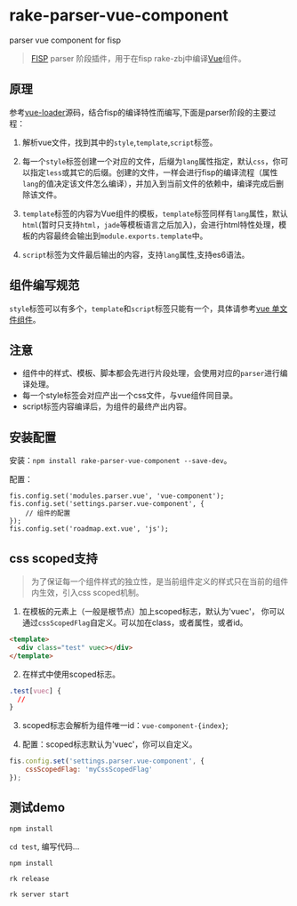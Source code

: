 # rake-parser-vue-component
parser vue component for fisp

> [FISP](http://fis.baidu.com/) parser 阶段插件，用于在fisp rake-zbj中编译[Vue](http://vuejs.org.cn/)组件。

## 原理

参考[vue-loader](https://github.com/vuejs/vue-loader)源码，结合fisp的编译特性而编写,下面是parser阶段的主要过程：

1. 解析vue文件，找到其中的`style`,`template`,`script`标签。

2. 每一个`style`标签创建一个对应的文件，后缀为`lang`属性指定，默认`css`，你可以指定`less`或其它的后缀。创建的文件，一样会进行fisp的编译流程（属性`lang`的值决定该文件怎么编译），并加入到当前文件的依赖中，编译完成后删除该文件。

3. `template`标签的内容为Vue组件的模板，`template`标签同样有`lang`属性，默认`html`(暂时只支持`html`，`jade`等模板语言之后加入)，会进行html特性处理，模板的内容最终会输出到`module.exports.template`中。

4. `script`标签为文件最后输出的内容，支持`lang`属性,支持es6语法。

## 组件编写规范

`style`标签可以有多个，`template`和`script`标签只能有一个，具体请参考[vue 单文件组件](http://vuejs.org.cn/guide/application.html)。

## 注意

- 组件中的样式、模板、脚本都会先进行片段处理，会使用对应的`parser`进行编译处理。
- 每一个style标签会对应产出一个css文件，与vue组件同目录。
- script标签内容编译后，为组件的最终产出内容。

## 安装配置

安装：`npm install rake-parser-vue-component --save-dev`。

配置：
```javascript:;
fis.config.set('modules.parser.vue', 'vue-component');
fis.config.set('settings.parser.vue-component', {
    // 组件的配置
});
fis.config.set('roadmap.ext.vue', 'js'); 
```

## css scoped支持

> 为了保证每一个组件样式的独立性，是当前组件定义的样式只在当前的组件内生效，引入css scoped机制。

1. 在模板的元素上（一般是根节点）加上scoped标志，默认为'vuec'， 你可以通过`cssScopedFlag`自定义。可以加在class，或者属性，或者id。
```html
<template>
  <div class="test" vuec></div>
</template>
```
2. 在样式中使用scoped标志。
```css
.test[vuec] {
  //
}
```
3. scoped标志会解析为组件唯一id：`vue-component-{index}`;

4. 配置：scoped标志默认为'vuec'，你可以自定义。
```js
fis.config.set('settings.parser.vue-component', {  
	cssScopedFlag: 'myCssScopedFlag'  
});
```

## 测试demo

`npm install`

`cd test`, 编写代码…

`npm install`

`rk release`

`rk server start`
